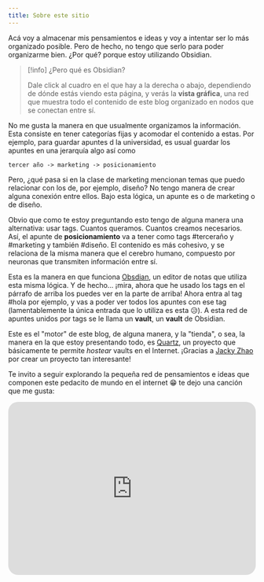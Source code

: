 ```yaml
---
title: Sobre este sitio
---
```

 Acá voy a almacenar mis pensamientos e ideas y voy a intentar ser lo más organizado posible. Pero de hecho, no tengo que serlo para poder organizarme bien. ¿Por qué? porque estoy utilizando Obsidian. 
 
 > [!info] ¿Pero qué es Obsidian?
> 
> Dale click al cuadro en el que hay a la derecha o abajo, dependiendo de dónde estás viendo esta página, y verás la **vista gráfica**, una red que muestra todo el contenido de este blog organizado en nodos que se conectan entre sí.

No me gusta la manera en que usualmente organizamos la información. Esta consiste en tener categorías fijas y acomodar el contenido a estas. Por ejemplo, para guardar apuntes d la universidad, es usual guardar los apuntes en una jerarquía algo así como 

`tercer año -> marketing -> posicionamiento`

Pero, ¿qué pasa si en la clase de marketing mencionan temas que puedo relacionar con los de, por ejemplo, diseño? No tengo manera de crear alguna conexión entre ellos. Bajo esta lógica, un apunte es o de marketing o de diseño.

Obvio que como te estoy preguntando esto tengo de alguna manera una alternativa: usar tags. Cuantos queramos. Cuantos creamos necesarios. Así, el apunte de **posicionamiento** va a tener como tags #terceraño y #marketing y también #diseño.  El contenido es más cohesivo, y se relaciona de la misma manera que el cerebro humano, compuesto por neuronas que transmiten información entre sí.

Esta es la manera en que funciona  [Obsdian](https://obsidian.md/), un editor de notas que utiliza esta misma lógica. Y de hecho... ¡mira, ahora que he usado los tags en el párrafo de arriba los puedes ver en la parte de arriba! Ahora entra al tag #hola por ejemplo, y vas a poder ver todos los apuntes con ese tag (lamentablemente la única entrada que lo utiliza es esta 😥​). A esta red de apuntes unidos por tags se le llama un **vault**, un **vault** de Obsidian.

Este es el "motor" de este blog, de alguna manera, y la "tienda", o sea, la manera en la que estoy presentando todo, es [Quartz](https://quartz.jzhao.xyz/), un proyecto que básicamente te permite *hostear* vaults en el Internet. ¡Gracias a [Jacky Zhao](https://jzhao.xyz/) por crear un proyecto tan interesante!

Te invito a seguir explorando la pequeña red de pensamientos e ideas que componen este pedacito de mundo en el internet 😁​ te dejo una canción que me gusta:

<iframe style="border-radius:20px" src="https://open.spotify.com/embed/track/4crzVIHusWSxAi668v9xlI?utm_source=generator" width="100%" height="352" frameBorder="0" allowfullscreen="" allow="autoplay; clipboard-write; encrypted-media; fullscreen; picture-in-picture" loading="lazy"></iframe>
